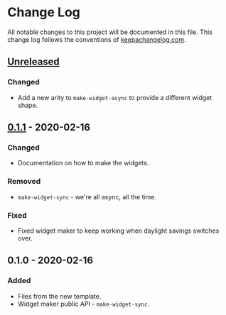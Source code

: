 # Change Log
All notable changes to this project will be documented in this file. This change log follows the conventions of [keepachangelog.com](http://keepachangelog.com/).

## [Unreleased]
### Changed
- Add a new arity to `make-widget-async` to provide a different widget shape.

## [0.1.1] - 2020-02-16
### Changed
- Documentation on how to make the widgets.

### Removed
- `make-widget-sync` - we're all async, all the time.

### Fixed
- Fixed widget maker to keep working when daylight savings switches over.

## 0.1.0 - 2020-02-16
### Added
- Files from the new template.
- Widget maker public API - `make-widget-sync`.

[Unreleased]: https://github.com/your-name/todos/compare/0.1.1...HEAD
[0.1.1]: https://github.com/your-name/todos/compare/0.1.0...0.1.1
